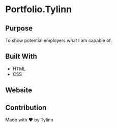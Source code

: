 # Portfolio.Tylinn

## Purpose
To show potential employers what I am capable of.

## Built With
* HTML
* CSS

## Website


## Contribution
Made with :heart: by Tylinn
